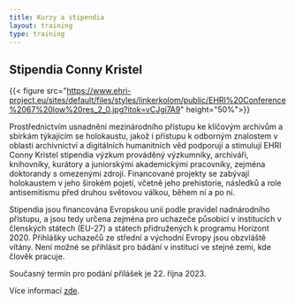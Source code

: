 ```yaml
---
title: Kurzy a stipendia
layout: training
type: training
---
```


## Stipendia Conny Kristel

{{< figure src="https://www.ehri-project.eu/sites/default/files/styles/linkerkolom/public/EHRI%20Conference%2067%20low%20res_2_0.jpg?itok=vCJgi7A9" height="50%">}}

Prostřednictvím usnadnění mezinárodního přístupu ke klíčovým archivům a sbírkám týkajícím se holokaustu, jakož i přístupu k odborným znalostem v oblasti archivnictví a digitálních humanitních věd podporují a stimulují EHRI Conny Kristel stipendia výzkum prováděný výzkumníky, archiváři, knihovníky, kurátory a juniorskými akademickými pracovníky, zejména doktorandy s omezenými zdroji. Financované projekty se zabývají holokaustem v jeho širokém pojetí, včetně jeho prehistorie, následků a role antisemitismu před druhou světovou válkou, během ní a po ní.

Stipendia jsou financována Evropskou unií podle pravidel nadnárodního přístupu, a jsou tedy určena zejména pro uchazeče působící v institucích v členských státech (EU-27) a státech přidružených k programu Horizont 2020. Přihlášky uchazečů ze střední a východní Evropy jsou obzvláště vítány. Není možné se přihlásit pro bádání v instituci ve stejné zemi, kde člověk pracuje.

Současný termín pro podání přilášek je 22. října 2023.

Více informací [zde](https://www.ehri-project.eu/Conny-Kristel-Fellowships_2023).
<!--
{{< figure class="fig-side" src="../images/names-2.png" caption=`
##### Another Caption

This figure is on its side.` >}}
-->
